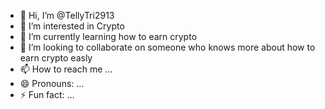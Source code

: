 - 👋 Hi, I’m @TellyTri2913
- 👀 I’m interested in Crypto
- 🌱 I’m currently learning how to earn crypto 
- 💞️ I’m looking to collaborate on someone who knows more about how to earn crypto easly
- 📫 How to reach me ...
- 😄 Pronouns: ...
- ⚡ Fun fact: ...

<!---
TellyTri2913/TellyTri2913 is a ✨ special ✨ repository because its `README.md` (this file) appears on your GitHub profile.
You can click the Preview link to take a look at your changes.
--->
